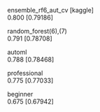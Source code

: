 ensemble_rf6_aut_cv  [kaggle]  
0.800  [0.79186]  

random_forest(6),(7)  
0.791  [0.78708]  

automl  
0.788  [0.78468]  

professional   
0.775  [0.77033]  

beginner    
0.675  [0.67942]  
